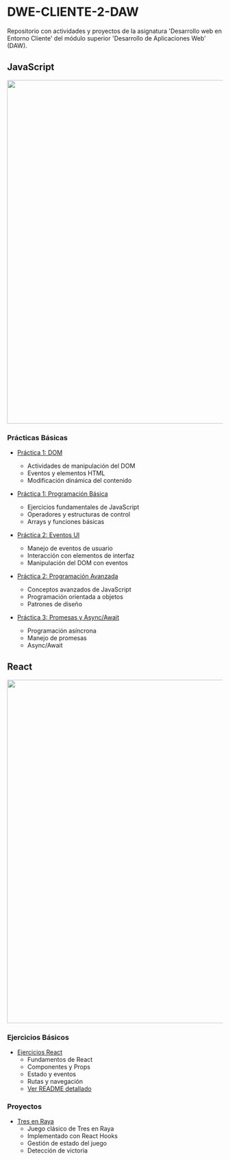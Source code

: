 # DWE-CLIENTE-2-DAW

Repositorio con actividades y proyectos de la asignatura 'Desarrollo web en Entorno Cliente' del módulo superior 'Desarrollo de Aplicaciones Web' (DAW).

## JavaScript 
<img src="https://www.comunicare.es/wp-content/uploads/2021/07/javascript.jpg" width="800">

### Prácticas Básicas
- [Práctica 1: DOM](JavaScript/Practica1_DOM)
  - Actividades de manipulación del DOM
  - Eventos y elementos HTML
  - Modificación dinámica del contenido

- [Práctica 1: Programación Básica](JavaScript/Practica1_Programacion_Basica_Js)
  - Ejercicios fundamentales de JavaScript
  - Operadores y estructuras de control
  - Arrays y funciones básicas

- [Práctica 2: Eventos UI](JavaScript/Practica2_EventosUI)
  - Manejo de eventos de usuario
  - Interacción con elementos de interfaz
  - Manipulación del DOM con eventos

- [Práctica 2: Programación Avanzada](JavaScript/Practica2_Programacion_Avanzada)
  - Conceptos avanzados de JavaScript
  - Programación orientada a objetos
  - Patrones de diseño

- [Práctica 3: Promesas y Async/Await](JavaScript/Practica3_Promesas_AsyncAwait)
  - Programación asíncrona
  - Manejo de promesas
  - Async/Await

## React 
<img src="https://vabadus.es/images/articulos/642b0d6e32096626294760.png" width="800">

### Ejercicios Básicos
- [Ejercicios React](React/Ejercicios/src/ejercicios/)
  - Fundamentos de React
  - Componentes y Props
  - Estado y eventos
  - Rutas y navegación
  - [Ver README detallado](React/Ejercicios/README.md)

### Proyectos
- [Tres en Raya](React/Proyectos/tresEnRaya)
  - Juego clásico de Tres en Raya
  - Implementado con React Hooks
  - Gestión de estado del juego
  - Detección de victoria